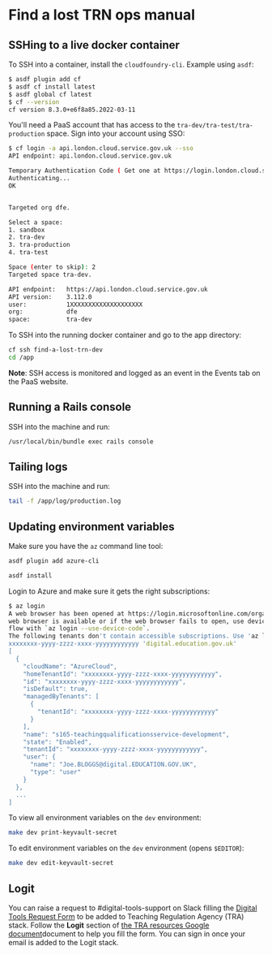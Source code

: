 # Find a lost TRN ops manual

## SSHing to a live docker container

To SSH into a container, install the `cloudfoundry-cli`. Example using `asdf`:

```bash
$ asdf plugin add cf
$ asdf cf install latest
$ asdf global cf latest
$ cf --version
cf version 8.3.0+e6f8a85.2022-03-11
```

You'll need a PaaS account that has access to the
`tra-dev/tra-test/tra-production` space. Sign into your account using SSO:

```bash
$ cf login -a api.london.cloud.service.gov.uk --sso
API endpoint: api.london.cloud.service.gov.uk

Temporary Authentication Code ( Get one at https://login.london.cloud.service.gov.uk/passcode ):
Authenticating...
OK


Targeted org dfe.

Select a space:
1. sandbox
2. tra-dev
3. tra-production
4. tra-test

Space (enter to skip): 2
Targeted space tra-dev.

API endpoint:   https://api.london.cloud.service.gov.uk
API version:    3.112.0
user:           1XXXXXXXXXXXXXXXXXXXX
org:            dfe
space:          tra-dev
```

To SSH into the running docker container and go to the app directory:

```bash
cf ssh find-a-lost-trn-dev
cd /app
```

**Note**: SSH access is monitored and logged as an event in the Events tab on
the PaaS website.

## Running a Rails console

SSH into the machine and run:

```bash
/usr/local/bin/bundle exec rails console
```

## Tailing logs

SSH into the machine and run:

```bash
tail -f /app/log/production.log
```

## Updating environment variables

Make sure you have the `az` command line tool:

```bash
asdf plugin add azure-cli

asdf install
```

Login to Azure and make sure it gets the right subscriptions:

```bash
$ az login
A web browser has been opened at https://login.microsoftonline.com/organizations/oauth2/v2.0/authorize. Please continue the login in the web browser. If no
web browser is available or if the web browser fails to open, use device code
flow with `az login --use-device-code`.
The following tenants don't contain accessible subscriptions. Use 'az login --allow-no-subscriptions' to have tenant level access.
xxxxxxxx-yyyy-zzzz-xxxx-yyyyyyyyyyyy 'digital.education.gov.uk'
[
  {
    "cloudName": "AzureCloud",
    "homeTenantId": "xxxxxxxx-yyyy-zzzz-xxxx-yyyyyyyyyyyy",
    "id": "xxxxxxxx-yyyy-zzzz-xxxx-yyyyyyyyyyyy",
    "isDefault": true,
    "managedByTenants": [
      {
        "tenantId": "xxxxxxxx-yyyy-zzzz-xxxx-yyyyyyyyyyyy"
      }
    ],
    "name": "s165-teachingqualificationsservice-development",
    "state": "Enabled",
    "tenantId": "xxxxxxxx-yyyy-zzzz-xxxx-yyyyyyyyyyyy",
    "user": {
      "name": "Joe.BLOGGS@digital.EDUCATION.GOV.UK",
      "type": "user"
    }
  },
  ...
]
```

To view all environment variables on the `dev` environment:

```bash
make dev print-keyvault-secret
```

To edit environment variables on the `dev` environment (opens `$EDITOR`):

```bash
make dev edit-keyvault-secret
```

## Logit

You can raise a request to #digital-tools-support on Slack filling the [Digital Tools Request Form](https://docs.google.com/forms/d/e/1FAIpQLSe8pAACWb8FUH0qXpUsoUoa6w1GuRvSNour-lHliGPaJ7u73A/viewform) to be added to Teaching Regulation Agency (TRA) stack. Follow the **Logit** section of [the TRA resources Google document](https://docs.google.com/document/d/1A6TMWkFYc_q2IQLh5KhRSPOr91e_l9lxI_tFtZ8tdxc/edit#heading=h.8atf3at2he6o)document to help you fill the form. You can sign in once your email is added to the Logit stack.
